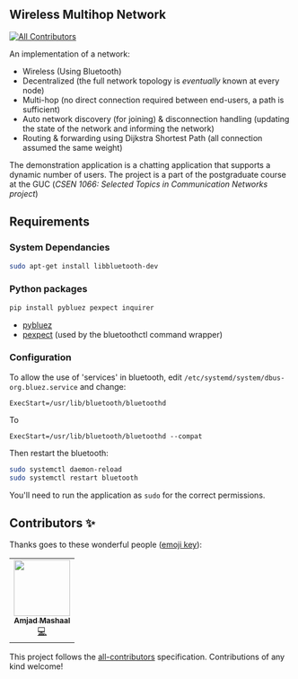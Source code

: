 ## Wireless Multihop Network
<!-- ALL-CONTRIBUTORS-BADGE:START - Do not remove or modify this section -->
[![All Contributors](https://img.shields.io/badge/all_contributors-1-orange.svg?style=flat-square)](#contributors-)
<!-- ALL-CONTRIBUTORS-BADGE:END -->

An implementation of a network:
- Wireless (Using Bluetooth)
- Decentralized (the full network topology is _eventually_ known at every node)
- Multi-hop (no direct connection required between end-users, a path is sufficient)
- Auto network discovery (for joining) & disconnection handling (updating the state of the network and informing the network) 
- Routing & forwarding using Dijkstra Shortest Path (all connection assumed the same weight)

The demonstration application is a chatting application that supports a dynamic number of users.
The project is a part of the postgraduate course at the GUC (_CSEN 1066: Selected Topics in Communication Networks project_)

## Requirements

### System Dependancies
```bash
sudo apt-get install libbluetooth-dev
```

### Python packages

```bash
pip install pybluez pexpect inquirer
```

- [pybluez](https://github.com/pybluez/pybluez)
- [pexpect](https://github.com/pexpect/pexpect) (used by the bluetoothctl command wrapper)

### Configuration

To allow the use of 'services' in bluetooth, edit `/etc/systemd/system/dbus-org.bluez.service` and change: 
```
ExecStart=/usr/lib/bluetooth/bluetoothd
```
To
```
ExecStart=/usr/lib/bluetooth/bluetoothd --compat
```
Then restart the bluetooth: 
```bash
sudo systemctl daemon-reload
sudo systemctl restart bluetooth
```

You'll need to run the application as `sudo` for the correct permissions.

## Contributors ✨

Thanks goes to these wonderful people ([emoji key](https://allcontributors.org/docs/en/emoji-key)):

<!-- ALL-CONTRIBUTORS-LIST:START - Do not remove or modify this section -->
<!-- prettier-ignore-start -->
<!-- markdownlint-disable -->
<table>
  <tr>
    <td align="center"><a href="https://amjad.io"><img src="https://avatars3.githubusercontent.com/u/4323539?v=4" width="100px;" alt=""/><br /><sub><b>Amjad Mashaal</b></sub></a><br /><a href="https://github.com/AbdullahKady/wireless-multihop-network/commits?author=TheNavigat" title="Code">💻</a></td>
  </tr>
</table>

<!-- markdownlint-enable -->
<!-- prettier-ignore-end -->
<!-- ALL-CONTRIBUTORS-LIST:END -->

This project follows the [all-contributors](https://github.com/all-contributors/all-contributors) specification. Contributions of any kind welcome!